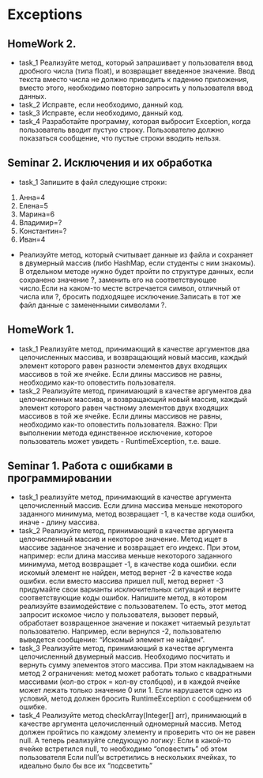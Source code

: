 # Exceptions

## HomeWork 2.

* task_1 Реализуйте метод, который запрашивает у пользователя ввод дробного числа (типа float), и возвращает введенное значение. Ввод текста вместо числа не должно приводить к падению приложения, вместо этого, необходимо повторно запросить у пользователя ввод данных.
* task_2 Исправте, если необходимо, данный код.
* task_3 Исправте, если необходимо, данный код.
* task_4 Разработайте программу, которая выбросит Exception, когда пользователь вводит пустую строку. Пользователю должно показаться сообщение, что пустые строки вводить нельзя.

## Seminar 2. Исключения и их обработка

* task_1 Запишите в файл следующие строки:
1. Анна=4
2. Елена=5
3. Марина=6
4. Владимир=?
5. Константин=?
6. Иван=4
* Реализуйте метод, который считывает данные из файла и сохраняет в двумерный массив (либо HashMap, если студенты с ним знакомы). В отдельном методе нужно будет пройти по структуре данных, если сохранено значение ?, заменить его на соответствующее число.Если на каком-то месте встречается символ, отличный от числа или ?, бросить подходящее исключение.Записать в тот же файл данные с замененными символами ?.

## HomeWork 1.

* task_1 Реализуйте метод, принимающий в качестве аргументов два целочисленных массива, и возвращающий новый массив, каждый элемент которого равен разности элементов двух входящих массивов в той же ячейке. Если длины массивов не равны, необходимо как-то оповестить пользователя.
* task_2 Реализуйте метод, принимающий в качестве аргументов два целочисленных массива, и возвращающий новый массив, каждый элемент которого равен частному элементов двух входящих массивов в той же ячейке. Если длины массивов не равны, необходимо как-то оповестить пользователя. Важно: При выполнении метода единственное исключение, которое пользователь может увидеть - RuntimeException, т.е. ваше.

## Seminar 1. Работа с ошибками в программировании

*  task_1 реализуйте метод, принимающий в качестве аргумента целочисленный массив.
   Если длина массива меньше некоторого заданного минимума, метод возвращает -1, в качестве кода ошибки, иначе - длину массива.
*  task_2 Реализуйте метод, принимающий в качестве аргумента целочисленный массив и некоторое значение. Метод ищет в массиве заданное значение и возвращает его индекс. При этом, например:
   если длина массива меньше некоторого заданного минимума, метод возвращает -1, в качестве кода ошибки.
   если искомый элемент не найден, метод вернет -2 в качестве кода ошибки.
   если вместо массива пришел null, метод вернет -3
   придумайте свои варианты исключительных ситуаций и верните соответствующие коды ошибок.
   Напишите метод, в котором реализуйте взаимодействие с пользователем. То есть, этот метод запросит искомое число у пользователя, вызовет первый, обработает возвращенное значение и покажет читаемый результат пользователю. Например, если вернулся -2, пользователю выведется сообщение: “Искомый элемент не найден”.
*  task_3 Реализуйте метод, принимающий в качестве аргумента целочисленный двумерный массив.
   Необходимо посчитать и вернуть сумму элементов этого массива.
   При этом накладываем на метод 2 ограничения: метод может работать только с квадратными массивами (кол-во строк = кол-ву столбцов), и в каждой ячейке может лежать только значение 0 или 1.
   Если нарушается одно из условий, метод должен бросить RuntimeException с сообщением об ошибке.
*  task_4 Реализуйте метод checkArray(Integer[] arr), принимающий в качестве аргумента целочисленный одномерный массив.
   Метод должен пройтись по каждому элементу и проверить что он не равен null.
   А теперь реализуйте следующую логику:
   Если в какой-то ячейке встретился null, то необходимо “оповестить” об этом пользователя
   Если null’ы встретились в нескольких ячейках, то идеально было бы все их “подсветить”